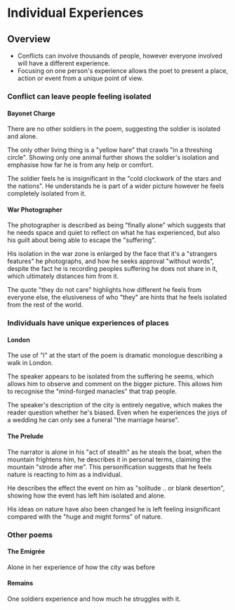 # Individual Experiences

## Overview

- Conflicts can involve thousands of people, however everyone involved will have a different experience.
- Focusing on one person's experience allows the poet to present a place, action or event from a unique point of view.

### Conflict can leave people feeling isolated

#### Bayonet Charge

There are no other soldiers in the poem, suggesting the soldier is isolated and alone.

The only other living thing is a "yellow hare" that crawls "in a threshing circle". Showing only one animal further shows the soldier's isolation and emphasise how far he is from any help or comfort.

The soldier feels he is insignificant in the "cold clockwork of the stars and the nations". He understands he is part of a wider picture however he feels completely isolated from it.

#### War Photographer

The photographer is described as being "finally alone" which suggests that he needs space and quiet to reflect on what he has experienced, but also his guilt about being able to escape the "suffering".

His isolation in the war zone is enlarged by the face that it's a "strangers features" he photographs, and how he seeks approval "without words", despite the fact he is recording peoples suffering he does not share in it, which ultimately distances him from it.

The quote "they do not care" highlights how different he feels from everyone else, the elusiveness of who "they" are hints that he feels isolated from the rest of the world.

### Individuals have unique experiences of places

#### London

The use of "I" at the start of the poem is dramatic monologue describing a walk in London.

The speaker appears to be isolated from the suffering he seems, which allows him to observe and comment on the bigger picture. This allows him to recognise the "mind-forged manacles" that trap people.

The speaker's description of the city is entirely negative, which makes the reader question whether he's biased. Even when he experiences the joys of a wedding he can only see a funeral "the marriage hearse".

#### The Prelude

The narrator is alone in his "act of stealth" as he steals the boat, when the mountain frightens him, he describes it in personal terms, claiming the mountain "strode after me". This personification suggests that he feels nature is reacting to him as a individual.

He describes the effect the event on him as "solitude .. or blank desertion", showing how the event has left him isolated and alone.

His ideas on nature have also been changed he is left feeling insignificant compared with the "huge and might forms" of nature.

### Other poems

#### The Emigrée

Alone in her experience of how the city was before

#### Remains

One soldiers experience and how much he struggles with it.
